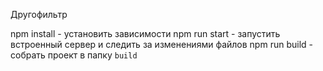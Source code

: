 Другофильтр

npm install - установить зависимости
npm run start - запустить встроенный сервер и следить за изменениями файлов
npm run build - собрать проект в папку `build`
